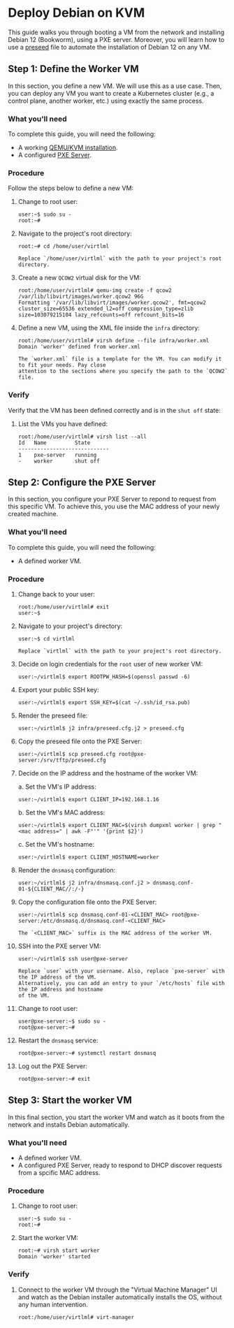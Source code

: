 # Deploy Debian on KVM

This guide walks you through booting a VM from the network and installing Debian 12 (Bookworm),
using a PXE server. Moreover, you will learn how to use a [preseed](https://wiki.debian.org/DebianInstaller/Preseed)
file to automate the installation of Debian 12 on any VM.

## Step 1: Define the Worker VM

In this section, you define a new VM. We will use this as a use case. Then, you can deploy any VM
you want to create a Kubernetes cluster (e.g., a control plane, another worker, etc.) using exactly
the same process.

### What you'll need

To complete this guide, you will need the following:

* A working [QEMU/KVM installation](qemu-kvm).
* A configured [PXE Server](pxe-server).

### Procedure

Follow the steps below to define a new VM:

1. Change to root user:

    ```console
    user:~$ sudo su -
    root:~#
    ```

1. Navigate to the project's root directory:

    ```console
    root:~# cd /home/user/virtlml
    ```

    ```{note}
    Replace `/home/user/virtlml` with the path to your project's root directory.
    ```

1. Create a new `QCOW2` virtual disk for the VM:

    ```console
    root:/home/user/virtlml# qemu-img create -f qcow2 /var/lib/libvirt/images/worker.qcow2 96G
    Formatting '/var/lib/libvirt/images/worker.qcow2', fmt=qcow2 cluster_size=65536 extended_l2=off compression_type=zlib size=103079215104 lazy_refcounts=off refcount_bits=16
    ```

1. Define a new VM, using the XML file inside the `infra` directory:

    ```console
    root:/home/user/virtlml# virsh define --file infra/worker.xml
    Domain 'worker' defined from worker.xml
    ```

    ```{note}
    The `worker.xml` file is a template for the VM. You can modify it to fit your needs. Pay close
    attention to the sections where you specify the path to the `QCOW2` file.
    ```

### Verify

Verify that the VM has been defined correctly and is in the `shut off` state:

1. List the VMs you have defined:

    ```console
    root:/home/user/virtlml# virsh list --all
    Id   Name         State
    -----------------------------
    1    pxe-server   running
    -    worker       shut off
    ```

## Step 2: Configure the PXE Server

In this section, you configure your PXE Server to repond to request from this specific VM. To
achieve this, you use the MAC address of your newly created machine.

### What you'll need

To complete this guide, you will need the following:

* A defined worker VM.

### Procedure

1. Change back to your user:

    ```console
    root:/home/user/virtlml# exit
    user:~$
    ```

1. Navigate to your project's directory:

    ```console
    user:~$ cd virtlml
    ```

    ```{note}
    Replace `virtlml` with the path to your project's root directory.
    ```

1. Decide on login credentials for the `root` user of new worker VM:

    ```console
    user:~/virtlml$ export ROOTPW_HASH=$(openssl passwd -6)
    ```

1. Export your public SSH key:

    ```console
    user:~/virtlml$ export SSH_KEY=$(cat ~/.ssh/id_rsa.pub)
    ```

1. Render the preseed file:

    ```console
    user:~/virtlml$ j2 infra/preseed.cfg.j2 > preseed.cfg
    ```

1. Copy the preseed file onto the PXE Server:

    ```console
    user:~/virtlml$ scp preseed.cfg root@pxe-server:/srv/tftp/preseed.cfg
    ```

1. Decide on the IP address and the hostname of the worker VM:

    a. Set the VM's IP address:

    ```console
    user:~/virtlml$ export CLIENT_IP=192.168.1.16
    ```

    b. Set the VM's MAC address:

    ```console
    user:~/virtlml$ export CLIENT_MAC=$(virsh dumpxml worker | grep "<mac address=" | awk -F"'" '{print $2}')
    ```

    c. Set the VM's hostname:

    ```console
    user:~/virtlml$ export CLIENT_HOSTNAME=worker
    ```

1. Render the `dnsmasq` configuration:

    ```console
    user:~/virtlml$ j2 infra/dnsmasq.conf.j2 > dnsmasq.conf-01-${CLIENT_MAC//:/-}
    ```

1. Copy the configuration file onto the PXE Server:

    ```console
    user:~/virtlml$ scp dnsmasq.conf-01-<CLIENT_MAC> root@pxe-server:/etc/dnsmasq.d/dnsmasq.conf-<CLIENT_MAC>
    ```

    ```{note}
    The `<CLIENT_MAC>` suffix is the MAC address of the worker VM.
    ```

1. SSH into the PXE server VM:

    ```console
    user:~/virtlml$ ssh user@pxe-server
    ```

    ```{note}
    Replace `user` with your username. Also, replace `pxe-server` with the IP address of the VM.
    Alternatively, you can add an entry to your `/etc/hosts` file with the IP address and hostname
    of the VM.
    ```

1. Change to root user:

    ```console
    user@pxe-server:~$ sudo su -
    root@pxe-server:~#
    ```

1. Restart the `dnsmasq` service:

    ```console
    root@pxe-server:~# systemctl restart dnsmasq
    ```

1. Log out the PXE Server:

    ```console
    root@pxe-server:~# exit
    ```

## Step 3: Start the worker VM

In this final section, you start the worker VM and watch as it boots from the network and installs
Debian automatically.

### What you'll need

* A defined worker VM.
* A configured PXE Server, ready to respond to DHCP discover requests from a spcific MAC address.

### Procedure

1. Change to root user:

    ```console
    user:~$ sudo su -
    root:~#
    ```

1. Start the worker VM:

    ```console
    root:~# virsh start worker
    Domain 'worker' started
    ```

### Verify

1. Connect to the worker VM through the "Virtual Machine Manager" UI and watch as the Debian
   installer automatically installs the OS, without any human intervention.

    ```console
    root:/home/user/virtlml# virt-manager
    ```
